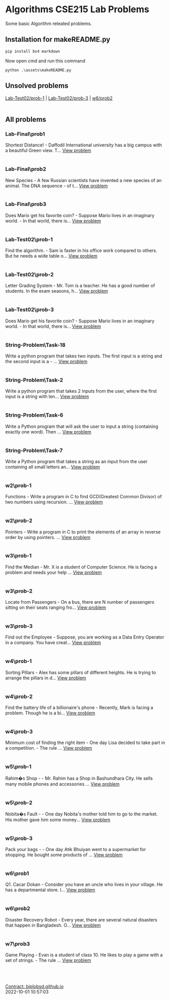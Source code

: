 # Algorithms CSE215 Lab Problems<br>
Some basic Algorithm releated problems.

## Installation for makeREADME.py <br>
```
pip install bs4 markdown
```
Now open cmd and run this command
```
python .\assets\makeREADME.py
```

## Unsolved problems <br>
[Lab-Test02/prob-1](Lab-Test02/prob-1) | [Lab-Test02/prob-3](Lab-Test02/prob-3) | [w6/prob2](w6/prob2) <br><br>

## All problems <br>

### Lab-Final\prob1<br>
Shortest Distance! - Daffodil International university has a big campus with a beautiful Green view. T...
[View problem](Lab-Final/prob1)<br><br>

### Lab-Final\prob2<br>
New Species - A few Russian scientists have invented a new species of an animal. The DNA sequence - of t...
[View problem](Lab-Final/prob2)<br><br>

### Lab-Final\prob3<br>
Does Mario get his favorite coin? - Suppose Mario lives in an imaginary world. - In that world, there is...
[View problem](Lab-Final/prob3)<br><br>

### Lab-Test02\prob-1<br>
Find the algorithm. - Sam is faster in his office work compared to others. But he needs a wide table o...
[View problem](Lab-Test02/prob-1)<br><br>

### Lab-Test02\prob-2<br>
Letter Grading System - Mr. Tom is a teacher. He has a good number of students. In the exam seasons, h...
[View problem](Lab-Test02/prob-2)<br><br>

### Lab-Test02\prob-3<br>
Does Mario get his favorite coin? - Suppose Mario lives in an imaginary world. - In that world, there is...
[View problem](Lab-Test02/prob-3)<br><br>

### String-Problem\Task-18<br>
Write a python program that takes two inputs. The first input is a string and the second input is a - ...
[View problem](String-Problem/Task-18)<br><br>

### String-Problem\Task-2<br>
Write a python program that takes 2 inputs from the user, where the first input is a string with len...
[View problem](String-Problem/Task-2)<br><br>

### String-Problem\Task-6<br>
Write a Python program that will ask the user to input a string (containing exactly one word). Then ...
[View problem](String-Problem/Task-6)<br><br>

### String-Problem\Task-7<br>
Write a Python program that takes a string as an input from the user containing all small letters an...
[View problem](String-Problem/Task-7)<br><br>

### w2\prob-1<br>
Functions - Write a program in C to find GCD(Greatest Common Divisor) of two numbers using recursion. ...
[View problem](w2/prob-1)<br><br>

### w2\prob-2<br>
Pointers - Write a program in C to print the elements of an array in reverse order by using pointers. ...
[View problem](w2/prob-2)<br><br>

### w3\prob-1<br>
Find the Median - Mr. X is a student of Computer Science. He is facing a problem and  needs your help ...
[View problem](w3/prob-1)<br><br>

### w3\prob-2<br>
Locate from Passengers - On a bus, there are N number of passengers sitting on their seats ranging fro...
[View problem](w3/prob-2)<br><br>

### w3\prob-3<br>
Find out the Employee - Suppose, you are working as a Data Entry Operator in a company. You have creat...
[View problem](w3/prob-3)<br><br>

### w4\prob-1<br>
Sorting Pillars - Alex has some pillars of different heights. He is trying to arrange the pillars in d...
[View problem](w4/prob-1)<br><br>

### w4\prob-2<br>
Find the battery life of a billionaire's phone - Recently, Mark is facing a problem. Though he is a bi...
[View problem](w4/prob-2)<br><br>

### w4\prob-3<br>
Minimum cost of finding the right item - One day Lisa decided to take part in a competition. - The rule ...
[View problem](w4/prob-3)<br><br>

### w5\prob-1<br>
Rahim�s Shop -  - Mr. Rahim has a Shop in Bashundhara City. He sells many mobile phones and accessories ...
[View problem](w5/prob-1)<br><br>

### w5\prob-2<br>
Nobita�s Fault -  - One day Nobita's mother told him to go to the market. His mother gave him some money...
[View problem](w5/prob-2)<br><br>

### w5\prob-3<br>
Pack your bags -  - One day Atik Bhuiyan went to a supermarket for shopping. He bought some products of ...
[View problem](w5/prob-3)<br><br>

### w6\prob1<br>
Q1. Cacar Dokan - Consider you have an uncle who lives in your village. He has a departmental store. I...
[View problem](w6/prob1)<br><br>

### w6\prob2<br>
Disaster Recovery Robot - Every year, there are several natural disasters that happen in Bangladesh. O...
[View problem](w6/prob2)<br><br>

### w7\prob3<br>
Game Playing - Evan is a student of class 10. He likes to play a game with a set of strings. - The rule ...
[View problem](w7/prob3)<br><br>



<br><br>[Contract: biplobsd.github.io](https://biplobsd.github.io) <br>
 2022-10-01 10:57:03
